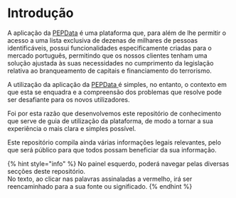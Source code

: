 # Introdução

A aplicação da [PEPData](www.pepdata.pt) é uma plataforma que, para além de lhe permitir o acesso a uma lista exclusiva de dezenas de milhares de pessoas identificáveis, possui funcionalidades especificamente criadas para o mercado português, permitindo que os nossos clientes tenham uma solução ajustada às suas necessidades no cumprimento da legislação relativa ao branqueamento de capitais e financiamento do terrorismo.

A utilização da aplicação da [PEPData ](www.pepdata.pt)é simples, no entanto, o contexto em que esta se enquadra e a compreensão dos problemas que resolve pode ser desafiante para os novos utilizadores.

Foi por esta razão que desenvolvemos este repositório de conhecimento que serve de guia de utilização da plataforma, de modo a tornar a sua experiência o mais clara e simples possível.

Este repositório compila ainda várias informações legais relevantes, pelo que será público para que todos possam beneficiar da sua informação.

{% hint style="info" %}
No painel esquerdo, poderá navegar pelas diversas secções deste repositório.   
No texto, ao clicar nas palavras assinaladas a vermelho, irá ser reencaminhado para a sua fonte ou significado. 
{% endhint %}



